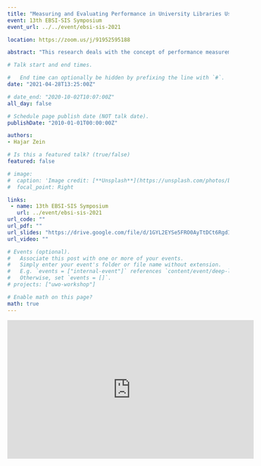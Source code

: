 ```yaml
---
title: "Measuring and Evaluating Performance in University Libraries Using ISO 11620-2014: Lebanese University – Library of Medical Sciences as a Model"
event: 13th EBSI-SIS Symposium
event_url: ../../event/ebsi-sis-2021

location: https://zoom.us/j/91952595188

abstract: "This research deals with the concept of performance measurement, evaluation, standards and its application in university libraries for the first time. The results of this research will benefit library specialists, staff and administrators who wish to develop library services and resources that focus on users and contribute to improving the performance of staff. This research used the descriptive analytical method, field study and questionnaire, two samples were chosen to be studied applying stratified random sampling which are lecturers and students at the Lebanese University: Faculty of General Medicine, Faculty of Dentistry and Faculty of Pharmacy. Therefore, 184 forms were sent via emails and hatsapp to lecturers, only 11 responded which makes this sample of no use to study. As for students, 306 forms were distributed, and 213 were retrieved, which is equivalent to 69.6% of the total number of forms. Only 130 of it (61%) responded to the questions, while the remaining (39%) did not visit the library at all. The research questions included: available facilities and tools, library collection, quality and satisfaction of services, frequency and use of the library, staff effectiveness and skills and the extent of their cooperation with students... The research results showed the big difference between expected performance and actual performance, which was manifested by the weakness of the library collection and services in the library. It demonstrated users’ needs to extend working hours, provide and improve facilities and enhance information technology. After collecting information and analyzing the results, the standard ISO 11620-2014 was applied after selecting several valid indicators to be used in the library of medical sciences which confirmed the opinions of the users regarding the weakness of the services provided. In an effort to reconcile the expectations and needs of the users, the research concludes several suggestions from the students' responses and comments, including: increasing working hours, remote access to electronic resources, improvements in technology, increasing the number of staff and training them, and increasing facilities and tools. The research also recommended to adopt the culture of assessment for academic libraries and to development strategies to measure the quality of services and information resources and evaluate it to reach the stage of determining the effectiveness of the library from the perspective of the user. In other words, evaluation studies should be conducted and directed to focus on the user when evaluating information services, as well as participating in the development or/and adoption of specialized standards. All this cannot be done without the concerned department as it is the decision maker in all matters regarding the library."

# Talk start and end times.

#   End time can optionally be hidden by prefixing the line with `#`.
date: "2021-04-28T13:25:00Z"

# date_end: "2020-10-02T10:07:00Z"
all_day: false

# Schedule page publish date (NOT talk date).
publishDate: "2010-01-01T00:00:00Z"

authors:
- Hajar Zein

# Is this a featured talk? (true/false)
featured: false

# image:
#  caption: 'Image credit: [**Unsplash**](https://unsplash.com/photos/bzdhc5b3Bxs)'
#  focal_point: Right

links:
 - name: 13th EBSI-SIS Symposium
   url: ../event/ebsi-sis-2021
url_code: ""
url_pdf: ""
url_slides: "https://drive.google.com/file/d/1GYL2EYSe5FRO0AyTtDCt6RgdIqxGQlhu/view?usp=sharing"
url_video: ""

# Events (optional).
#   Associate this post with one or more of your events.
#   Simply enter your event's folder or file name without extension.
#   E.g. `events = ["internal-event"]` references `content/event/deep-learning/index.md`.
#   Otherwise, set `events = []`.
# projects: ["uwo-workshop"]

# Enable math on this page?
math: true
---
```

<iframe width="560" height="315" src="https://www.youtube.com/embed/Al-7ReRuim4" title="YouTube video player" frameborder="0" allow="accelerometer; autoplay; clipboard-write; encrypted-media; gyroscope; picture-in-picture" allowfullscreen></iframe>
